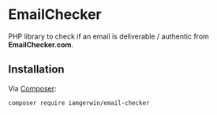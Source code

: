 # EmailChecker

PHP library to check if an email is deliverable / authentic from **EmailChecker.com**.

## Installation

Via [Composer](http://getcomposer.org/):

```
composer require iamgerwin/email-checker
```